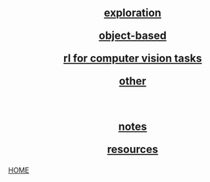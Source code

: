 <center>

<h2> 

[exploration](exploration/index.md)

[object-based](object_based/index.md)

[rl for computer vision tasks](rl_for_cv_tasks/index.md) 

[other](other/index.md)

<br>

[notes](notes/index.md)

[resources](resources/index.md)

</center> 


[HOME](../README.md)